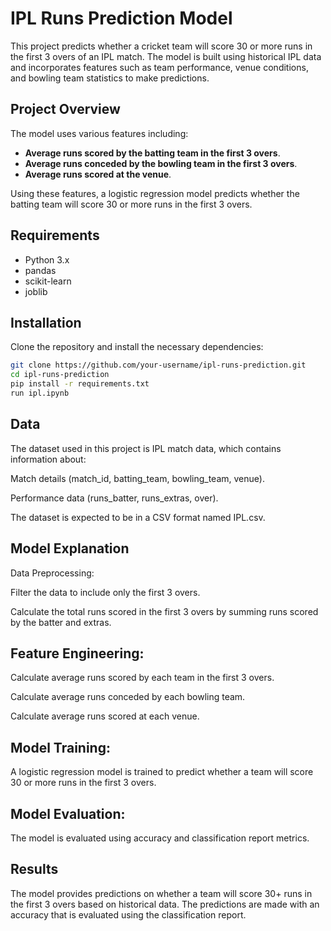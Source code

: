 # IPL Runs Prediction Model

This project predicts whether a cricket team will score 30 or more runs in the first 3 overs of an IPL match. The model is built using historical IPL data and incorporates features such as team performance, venue conditions, and bowling team statistics to make predictions.

## Project Overview

The model uses various features including:

- **Average runs scored by the batting team in the first 3 overs**.
- **Average runs conceded by the bowling team in the first 3 overs**.
- **Average runs scored at the venue**.

Using these features, a logistic regression model predicts whether the batting team will score 30 or more runs in the first 3 overs.

## Requirements

- Python 3.x
- pandas
- scikit-learn
- joblib

## Installation

Clone the repository and install the necessary dependencies:

```bash
git clone https://github.com/your-username/ipl-runs-prediction.git
cd ipl-runs-prediction
pip install -r requirements.txt
run ipl.ipynb

```
## Data
The dataset used in this project is IPL match data, which contains information about:

Match details (match_id, batting_team, bowling_team, venue).

Performance data (runs_batter, runs_extras, over).

The dataset is expected to be in a CSV format named IPL.csv.

## Model Explanation
Data Preprocessing:

Filter the data to include only the first 3 overs.

Calculate the total runs scored in the first 3 overs by summing runs scored by the batter and extras.

## Feature Engineering:

Calculate average runs scored by each team in the first 3 overs.

Calculate average runs conceded by each bowling team.

Calculate average runs scored at each venue.

## Model Training:

A logistic regression model is trained to predict whether a team will score 30 or more runs in the first 3 overs.

## Model Evaluation:

The model is evaluated using accuracy and classification report metrics.

## Results
The model provides predictions on whether a team will score 30+ runs in the first 3 overs based on historical data. The predictions are made with an accuracy that is evaluated using the classification report.
